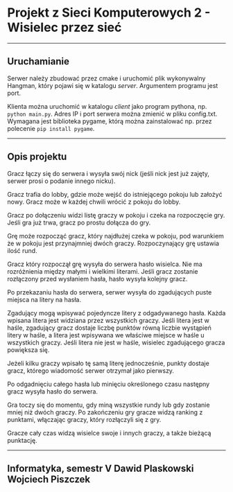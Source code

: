 # Projekt z Sieci Komputerowych 2 - Wisielec przez sieć
---
## Uruchamianie

Serwer należy zbudować przez cmake i uruchomić plik wykonywalny Hangman, który pojawi się w katalogu *server*. Argumentem programu jest port.

Klienta można uruchomić w katalogu *client* jako program pythona, np. `python main.py`. Adres IP i port serwera można zmienić w pliku config.txt. Wymagana jest biblioteka pygame, którą można zainstalować np. przez polecenie `pip install pygame`.

---
## Opis projektu

Gracz łączy się do serwera i wysyła swój nick (jeśli nick jest już zajęty,
serwer prosi o podanie innego nicku).

Gracz trafia do lobby, gdzie może wejść do istniejącego pokoju lub założyć nowy. Gracz może w każdej chwili wrócić z pokoju do lobby.

Gracz po dołączeniu widzi listę graczy w pokoju i czeka na rozpoczęcie gry. Jeśli gra już trwa, gracz po prostu dołącza do gry.

Grę może rozpocząć gracz, który najdłużej czeka w pokoju, pod warunkiem że w pokoju jest przynajmniej dwóch graczy. Rozpoczynający grę ustawia ilość rund.

Gracz który rozpoczął grę wysyła do serwera hasło wisielca. Nie ma rozróżnienia między małymi i wielkimi literami. Jeśli gracz zostanie rozłączony przed wysłaniem hasła, hasło wysyła kolejny gracz.

Po przekazaniu hasła do serwera, serwer wysyła do zgadujących puste miejsca na litery na hasła.

Zgadujący mogą wpisywać pojedyncze litery z odgadywanego hasła. Każda wpisana litera jest widziana przez wszystkich graczy. Jeśli litera jest w haśle, zgadujący gracz dostaje liczbę punktów równą liczbie wystąpień litery w haśle, a litera jest wpisywana we właściwe miejsce w haśle u wszystkich graczy. Jeśli litera nie jest w haśle, wisielec zgadującego gracza powiększa się.

Jeżeli kilku graczy wpisało tę samą literę jednocześnie, punkty dostaje gracz, którego wiadomość serwer otrzymał jako pierwszy.

Po odgadnięciu całego hasła lub minięciu określonego czasu następny gracz wysyła hasło do serwera.

Gra toczy się do momentu, gdy miną wszystkie rundy lub gdy zostanie mniej niż dwóch graczy. Po zakończeniu gry gracze widzą ranking z punktami, włączając graczy, który rozłączyli się z gry.

Gracze cały czas widzą wisielce swoje i innych graczy, a także bieżącą punktację.

---
Informatyka, semestr V
Dawid Plaskowski
Wojciech Piszczek
---
